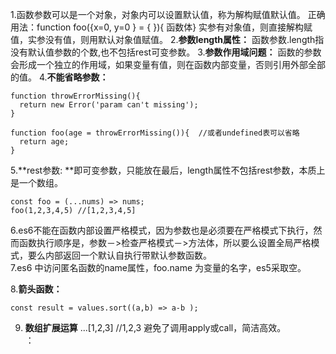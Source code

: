 1.函数参数可以是一个对象，对象内可以设置默认值，称为解构赋值默认值。
正确用法：function  foo({x=0, y=0 } = {  }){  函数体}
实参有对象值，则直接解构赋值，实参没有值，则用默认对象值赋值。
2.**参数length属性：** 函数参数.length指没有默认值参数的个数,也不包括rest可变参数。
3.**参数作用域问题：** 函数的参数会形成一个独立的作用域，如果变量有值，则在函数内部变量，否则引用外部全部的值。
4.**不能省略参数：**
```
function throwErrorMissing(){
  return new Error('param can't missing');
}

function foo(age = throwErrorMissing()){  //或者undefined表可以省略
  return age;
}
```
5.**rest参数: **即可变参数，只能放在最后，length属性不包括rest参数，本质上是一个数组。
```
const foo = (...nums) => nums;  
foo(1,2,3,4,5) //[1,2,3,4,5]
```  

6.es6不能在函数内部设置严格模式，因为参数也是必须要在严格模式下执行，然而函数执行顺序是，参数－>检查严格模式－>方法体，所以要么设置全局严格模式，要么内部返回一个默认自执行带默认参数函数。  
7.es6 中访问匿名函数的name属性，foo.name 为变量的名字，es5采取空。  

8.**箭头函数：**
```
const result = values.sort((a,b) => a-b );
```  

9. **数组扩展运算** ...[1,2,3]  //1,2,3   避免了调用apply或call，简洁高效。  
：
